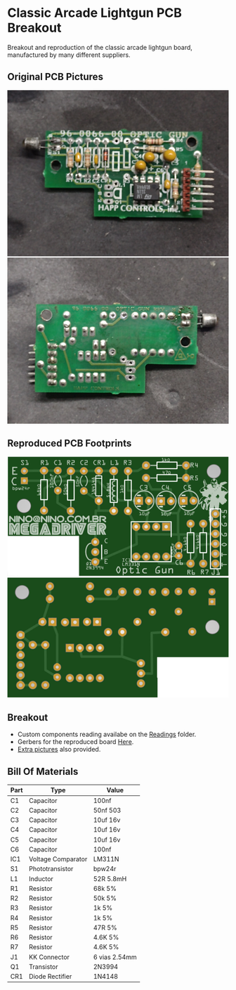 # Classic Arcade Lightgun PCB Breakout
Breakout and reproduction of the classic arcade lightgun board, manufactured by many different suppliers.  
  
## Original PCB Pictures
![Original PCB Top](https://raw.githubusercontent.com/ninomegadriver/lightgun/main/Images/PCB-Top.jpg)  
![Original PCB Bottom](https://raw.githubusercontent.com/ninomegadriver/lightgun/main/Images/PCB-Bottom.jpg)
  
## Reproduced PCB Footprints  
![Reproduced Board Top](https://raw.githubusercontent.com/ninomegadriver/lightgun/main/Images/PCB-Footprint-Top.jpg)  
![Reproduced Board Bottom](https://raw.githubusercontent.com/ninomegadriver/lightgun/main/Images/PCB-Footprint-Bottom.jpg)  
  
## Breakout  
  
- Custom components reading availabe on the [Readings](https://github.com/ninomegadriver/lightgun/tree/main/Readings) folder.  
- Gerbers for the reproduced board [Here](https://github.com/ninomegadriver/lightgun/tree/main/Gerbers).  
- [Extra pictures](https://github.com/ninomegadriver/lightgun/tree/main/Gerbers) also provided.  
  
## Bill Of Materials  

| Part | Type               | Value        |
|------|--------------------|--------------|
|  C1  | Capacitor          | 100nf        |
|  C2  | Capacitor          | 50nf 503     |
|  C3  | Capacitor          | 10uf 16v     |
|  C4  | Capacitor          | 10uf 16v     |
|  C5  | Capacitor          | 10uf 16v     |
|  C6  | Capacitor          | 100nf        |
|  IC1 | Voltage Comparator | LM311N       |
|  S1  | Phototransistor    | bpw24r       |
|  L1  | Inductor           | 52R 5.8mH    |
|  R1  | Resistor           | 68k 5%       |
|  R2  | Resistor           | 50k 5%       |
|  R3  | Resistor           | 1k 5%        |
|  R4  | Resistor           | 1k 5%        |
|  R5  | Resistor           | 47R 5%       |
|  R6  | Resistor           | 4.6K 5%      |
|  R7  | Resistor           | 4.6K 5%      |
|  J1  | KK Connector       | 6 vias 2.54mm|
|  Q1  | Transistor         | 2N3994       |
| CR1  | Diode Rectifier    | 1N4148       |

